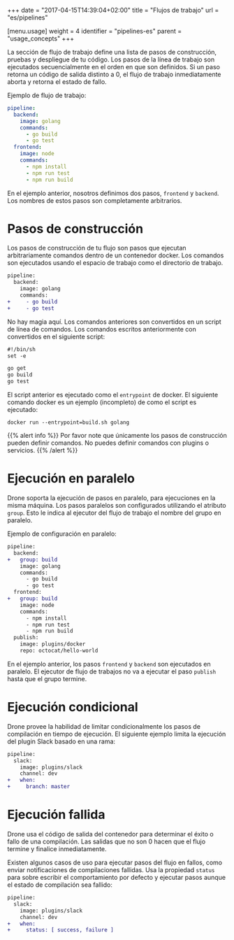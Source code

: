 +++
date = "2017-04-15T14:39:04+02:00"
title = "Flujos de trabajo"
url = "es/pipelines"

[menu.usage]
  weight = 4
  identifier = "pipelines-es"
  parent = "usage_concepts"
+++

La sección de flujo de trabajo define una lista de pasos de construcción, pruebas y despliegue de tu código. Los pasos de la línea de trabajo son ejecutados secuencialmente en el orden en que son definidos. Si un paso retorna un código de salida distinto a 0, el flujo de trabajo inmediatamente aborta y retorna el estado de fallo.

Ejemplo de flujo de trabajo:

```yaml
pipeline:
  backend:
    image: golang
    commands:
      - go build
      - go test
  frontend:
    image: node
    commands:
      - npm install
      - npm run test
      - npm run build
```

En el ejemplo anterior, nosotros definimos dos pasos, `frontend` y `backend`. Los nombres de estos pasos son completamente arbitrarios.

# Pasos de construcción

Los pasos de construcción de tu flujo son pasos que ejecutan arbitrariamente comandos dentro de un contenedor docker. Los comandos son ejecutados usando el espacio de trabajo como el directorio de trabajo.

```diff
pipeline:
  backend:
    image: golang
    commands:
+     - go build
+     - go test
```

No hay magia aquí. Los comandos anteriores son convertidos en un script de línea de comandos. Los comandos escritos anteriormente con convertidos en el siguiente script:

```diff
#!/bin/sh
set -e

go get
go build
go test
```

El script anterior es ejecutado como el `entrypoint` de docker. El siguiente comando docker  es un ejemplo (incompleto) de como el script es ejecutado:

```
docker run --entrypoint=build.sh golang
```

{{% alert info %}}
Por favor note que únicamente los pasos de construcción pueden definir comandos. No puedes definir comandos con plugins o servicios.
{{% /alert %}}

# Ejecución en paralelo

Drone soporta la ejecución de pasos en paralelo, para ejecuciones en la misma máquina. Los pasos paralelos son configurados utilizando el atributo `group`. Esto le indica al ejecutor del flujo de trabajo el nombre del grupo en paralelo.

Ejemplo de configuración en paralelo:

```diff
pipeline:
  backend:
+   group: build
    image: golang
    commands:
      - go build
      - go test
  frontend:
+   group: build
    image: node
    commands:
      - npm install
      - npm run test
      - npm run build
  publish:
    image: plugins/docker
    repo: octocat/hello-world
```

En el ejemplo anterior, los pasos `frontend` y `backend` son ejecutados en paralelo. El ejecutor de flujo de trabajos no va a ejecutar el paso `publish` hasta que el grupo termine.

# Ejecución condicional

Drone provee la habilidad de limitar condicionalmente los pasos de compilación en tiempo de ejecución. El siguiente ejemplo limita la ejecución del plugin Slack basado en una rama:

```diff
pipeline:
  slack:
    image: plugins/slack
    channel: dev
+   when:
+     branch: master
```

# Ejecución fallida

Drone usa el código de salida del contenedor para determinar el éxito o fallo de una compilación. Las salidas que no son 0 hacen que el flujo termine y finalice inmediatamente.

Existen algunos casos de uso para ejecutar pasos del flujo en fallos, como enviar notificaciones de compilaciones fallidas. Usa la propiedad `status` para sobre escribir el comportamiento por defecto y ejecutar pasos aunque el estado de compilación sea fallido:

```diff
pipeline:
  slack:
    image: plugins/slack
    channel: dev
+   when:
+     status: [ success, failure ]
```

